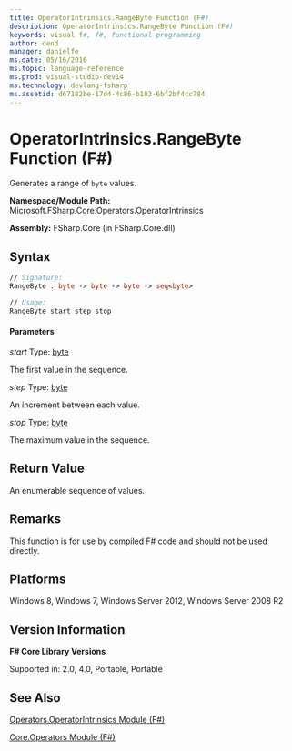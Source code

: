 ```yaml
---
title: OperatorIntrinsics.RangeByte Function (F#)
description: OperatorIntrinsics.RangeByte Function (F#)
keywords: visual f#, f#, functional programming
author: dend
manager: danielfe
ms.date: 05/16/2016
ms.topic: language-reference
ms.prod: visual-studio-dev14
ms.technology: devlang-fsharp
ms.assetid: d67182be-17d4-4c86-b183-6bf2bf4cc784 
---
```


# OperatorIntrinsics.RangeByte Function (F#)

Generates a range of `byte` values.

**Namespace/Module Path:** Microsoft.FSharp.Core.Operators.OperatorIntrinsics

**Assembly:** FSharp.Core (in FSharp.Core.dll)


## Syntax

```fsharp
// Signature:
RangeByte : byte -> byte -> byte -> seq<byte>

// Usage:
RangeByte start step stop
```

#### Parameters
*start*
Type: [byte](https://msdn.microsoft.com/library/17a98430-283a-4ff6-a475-e6999577179d)


The first value in the sequence.


*step*
Type: [byte](https://msdn.microsoft.com/library/17a98430-283a-4ff6-a475-e6999577179d)


An increment between each value.


*stop*
Type: [byte](https://msdn.microsoft.com/library/17a98430-283a-4ff6-a475-e6999577179d)


The maximum value in the sequence.

## Return Value

An enumerable sequence of values.

## Remarks
This function is for use by compiled F# code and should not be used directly.

## Platforms
Windows 8, Windows 7, Windows Server 2012, Windows Server 2008 R2

## Version Information
**F# Core Library Versions**

Supported in: 2.0, 4.0, Portable, Portable

## See Also
[Operators.OperatorIntrinsics Module &#40;F&#35;&#41;](Operators.OperatorIntrinsics-Module-%5BFSharp%5D.md)

[Core.Operators Module &#40;F&#35;&#41;](Core.Operators-Module-%5BFSharp%5D.md)